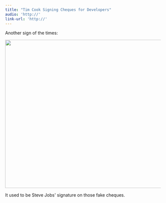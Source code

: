 ```yaml
---
title: "Tim Cook Signing Cheques for Developers"
audio: 'http://'
link-url: 'http://'
---
```

<p>Another sign of the times:</p>
<p><a href="https://chrisenns.com/wp-content/uploads/2011/10/cheque.jpg"><img src="https://chrisenns.com/wp-content/uploads/2011/10/cheque-725x543.jpg" alt="" title="cheque" width="640" height="479" class="aligncenter size-large wp-image-19698" /></a></p>
<p>It used to be Steve Jobs' signature on those fake cheques.</p>
